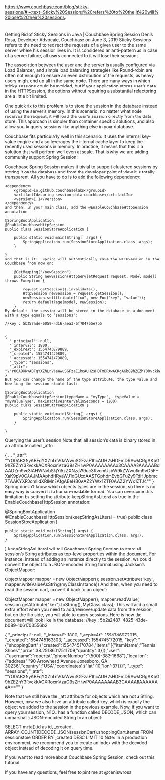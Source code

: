 
##
#
https://www.couchbase.com/blog/sticky-sessions/#:~:text=Sticky%20Sessions%20refers%20to%20the,it%20will%20lose%20their%20sessions.
#
##


Getting Rid of Sticky Sessions in Java | Couchbase Spring Session
 Denis Rosa, Developer Advocate, Couchbase on June 3, 2019
Sticky Sessions refers to the need to redirect the requests of a given user to the same server where his session lives in. It is considered an anti-pattern as in case of a server failure, all users connected to it will lose their sessions.

The association between the user and the server is usually configured via Load Balancer, and simple load balancing strategies like Round‑robin are often not enough to ensure an even distribution of the requests, as heavy users might end up all in the same node. There are many ways in which sticky sessions could be avoided, but if your application stores user’s data in the  HTTPSession, the options without requiring a substantial refactoring are a little bit limited.

One quick fix to this problem is to store the session in the database instead of using the server’s memory. In this scenario, no matter what node receives the request, it will load the user’s session directly from the data store. This approach is simpler than container specific solutions, and also allow you to query sessions like anything else in your database.

Couchbase fits particularly well in this scenario: It uses the internal key-value engine and also leverages the internal cache layer to keep the recently used sessions in memory. In practice, it means that this is a solution that will perform well even at scale. That is why we are adding community support Spring Session:

Couchbase Spring Session makes it trivial to support clustered sessions by storing it on the database and from the developer point of view it is totally transparent. All you have to do is to add the following dependency:
```
<dependency>
	<groupId>io.github.couchbaselabs</groupId>
	<artifactId>spring-session-data-couchbase</artifactId>
	<version>1.1</version>
</dependency>
and then, in your main class, add the @EnableCouchbaseHttpSession annotation:

@SpringBootApplication
@EnableCouchbaseHttpSession
public class SessionStoreApplication {
 
	public static void main(String[] args) {
		SpringApplication.run(SessionStoreApplication.class, args);
	}
 
}
and that is it!. Spring will automatically save the HTTPSession in the Couchbase from now on:

    @GetMapping("/newSession")
    public String newSession(HttpServletRequest request, Model model) throws Exception {
 
        request.getSession().invalidate();
        HttpSession newSession = request.getSession();
        newSession.setAttribute("foo", new Foo("key", "value"));
        return defaultPage(model, newSession);
    }
By default, the session will be stored in the database in a document with a type equals to “sessions“:

//key : 5b357ade-6059-4d16-aea3-6f784765e7b5
 
 
{
  "_principal": null,
  "_interval": 1800,
  "_expireAt": 1554743279889,
  "_created": 1554741479889,
  "_accessed": 1554741479889,
  "_type": "sessions",
  "_attr": "\"rO0ABXNyABFqYXZhLnV0aWwuSGFzaE1hcAUH2sHDFmDRAwACRgAKbG9hZEZhY3RvckkACXRocmVzaG9sZHhwP0AAAAAAAAx3CAAAABAAAAABdAADZm9vc3IAHWNvbS5jYi5zZXNzaW9uc3RvcmUubW9kZWwuRm9vO5F+XaK9pV0CAAJMAAphdHRyaWJ1dGUxdAASTGphdmEvbGFuZy9TdHJpbmc7TAAKYXR0cmlidXRlMnEAfgAEeHB0AAZ2YWx1ZTF0AAZ2YWx1ZTJ4\""
}
But you can change the name of the type attribute, the type value and how long the session should last:

@SpringBootApplication
@EnableCouchbaseHttpSession(typeName = "myType",  typeValue = "myValueType", maxInactiveIntervalInSeconds = 1800)
public class SessionStoreApplication {
 
	public static void main(String[] args) {
		SpringApplication.run(SessionStoreApplication.class, args);
	}
 
}
 ```

Querying the user’s session
Note that, all session’s data is binary stored in an attribute called _attr:

{
...
  "_attr": "\"rO0ABXNyABFqYXZhLnV0aWwuSGFzaE1hcAUH2sHDFmDRAwACRgAKbG9hZEZhY3RvckkACXRocmVzaG9sZHhwP0AAAAAAAAx3CAAAABAAAAABdAADZm9vc3IAHWNvbS5jYi5zZXNzaW9uc3RvcmUubW9kZWwuRm9vO5F+XaK9pV0CAAJMAAphdHRyaWJ1dGUxdAASTGphdmEvbGFuZy9TdHJpbmc7TAAKYXR0cmlidXRlMnEAfgAEeHB0AAZ2YWx1ZTF0AAZ2YWx1ZTJ4\""
}
Spring doesn’t know which objects types are in the session, so there is no easy way to convert it to human-readable format. You can overcome this limitation by setting the attribute keepStringAsLiteral as true in the EnableCouchbaseHttpSession annotation:

@SpringBootApplication
@EnableCouchbaseHttpSession(keepStringAsLiteral = true)
public class SessionStoreApplication {
 
	public static void main(String[] args) {
		SpringApplication.run(SessionStoreApplication.class, args);
	}
 
}
keepStringAsLiteral will tell Couchbase Spring Session to store all session’s String attributes as top-level properties within the document. For instance, instead of adding an instance directly to the session, we could convert the object to a JSON-encoded String format using Jackson’s ObjectMapper:

ObjectMapper mapper = new ObjectMapper();
session.setAttribute("key", mapper.writeValueAsString(myClassInstance))
And then, when you need to read the session cart, convert it back to an object:

ObjectMapper mapper = new ObjectMapper();
mapper.readValue( session.getAttribute("key").toString(), MyClass.class);
This will add a small extra effort when you need to add/remove/update data from the session, but on the flip side, you will able to query sessions. Here is how the document will look like in the database:
//key : 5b2a2487-4825-43de-b089-1b61703556b2
 
{
  "_principal": null,
  "_interval": 1800,
  "_expireAt": 1554746972015,
  "_created": 1554745163803,
  "_accessed": 1554745172015,
  "key": "{\"shoppingCart\":{\"created\":1554745170784,\"items\":[{\"itemName\":\"Tennis Shoes\",\"price\":38.25186017511709,\"quantity\":3}]},\"user\":{\"username\":\"robertst\",\"phoneNumber\":\"(500)-383-1668\"},\"location\":{\"address\":\"90 Arrowhead Avenue Jonesboro, GA 30236\",\"country\":\"USA\",\"coordinates\":{\"lat\":10,\"lon\":37}}}",
  "_type": "sessions",
  "_attr": "\"rO0ABXNyABFqYXZhLnV0aWwuSGFzaE1hcAUH2sHDFmDRAwACRgAKbG9hZEZhY3RvckkACXRocmVzaG9sZHhwP0AAAAAAAAB3CAAAABAAAAAAeA==\""
}

Note that we still have the _att attribute for objects which are not a String. However, now we also have an attribute called key, which is exactly the object we added to the session in the previous example.
Now, if you want to query your session, N1QL has a function called DECODE_JSON, which can unmarshal a JSON-encoded String to an object:

SELECT
    meta().id as id, _created, ARRAY_COUNT(DECODE_JSON(sessionCart).shoppingCart.items)
FROM sessionstore
ORDER BY _created DESC
LIMIT 10
Note: In a production environment, we recommend you to create an index with the decoded object instead of decoding it on query time.

If you want to read more about Couchbase Spring Session, check out this tutorial

If you have any questions, feel free to pint me at @deniswrosa
